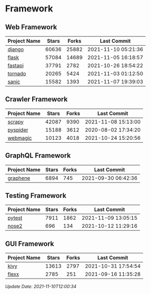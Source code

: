 # Framework

## Web Framework
| Project Name | Stars | Forks | Last Commit |
| ------------ | ----- | ----- | ----------- |
| [django](https://github.com/django/django) | 60636 | 25882 | 2021-11-10 05:21:36 |
| [flask](https://github.com/pallets/flask) | 57084 | 14689 | 2021-11-05 16:18:57 |
| [fastapi](https://github.com/tiangolo/fastapi) | 37791 | 2782 | 2021-10-26 18:54:22 |
| [tornado](https://github.com/tornadoweb/tornado) | 20265 | 5424 | 2021-11-03 01:12:50 |
| [sanic](https://github.com/sanic-org/sanic) | 15582 | 1393 | 2021-11-07 19:39:03 |

## Crawler Framework
| Project Name | Stars | Forks | Last Commit |
| ------------ | ----- | ----- | ----------- |
| [scrapy](https://github.com/scrapy/scrapy) | 42087 | 9390 | 2021-11-08 15:13:00 |
| [pyspider](https://github.com/binux/pyspider) | 15188 | 3612 | 2020-08-02 17:34:20 |
| [webmagic](https://github.com/code4craft/webmagic) | 10123 | 4018 | 2021-10-24 15:20:56 |

## GraphQL Framework
| Project Name | Stars | Forks | Last Commit |
| ------------ | ----- | ----- | ----------- |
| [graphene](https://github.com/graphql-python/graphene) | 6894 | 745 | 2021-09-30 06:42:36 |

## Testing Framework
| Project Name | Stars | Forks | Last Commit |
| ------------ | ----- | ----- | ----------- |
| [pytest](https://github.com/pytest-dev/pytest) | 7911 | 1862 | 2021-11-09 13:05:15 |
| [nose2](https://github.com/nose-devs/nose2) | 696 | 134 | 2021-10-12 11:29:16 |

## GUI Framework
| Project Name | Stars | Forks | Last Commit |
| ------------ | ----- | ----- | ----------- |
| [kivy](https://github.com/kivy/kivy) | 13613 | 2797 | 2021-10-31 17:54:54 |
| [flexx](https://github.com/flexxui/flexx) | 2785 | 251 | 2021-09-16 11:35:28 |

*Update Date: 2021-11-10T12:00:34*